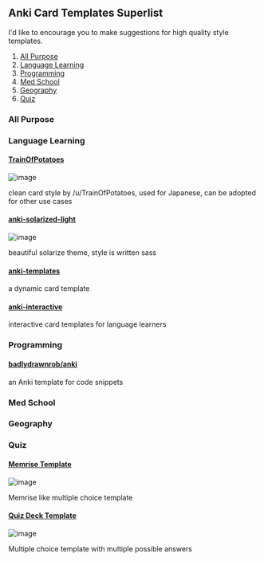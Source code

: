## Anki Card Templates Superlist

I'd like to encourage you to make suggestions for high quality style templates.

1. [All Purpose](#All+Purpose)
2. [Language Learning](#Language+Learning)
3. [Programming](#Programming)
4. [Med School](#Med+School)
5. [Geography](#Geography)
6. [Quiz](#Quiz)

### All Purpose 

### Language Learning

#### [TrainOfPotatoes](https://www.reddit.com/r/Anki/comments/4n6cbf/does_anyone_have_a_goodlooking_anki_css_template/)
![image](https://i.imgur.com/PCOegfB.png)

clean card style by /u/TrainOfPotatoes, used for Japanese, can be adopted for other use cases

#### [anki-solarized-light](https://github.com/NSBum/anki-themes)
![image](https://i.imgur.com/ay6cmg9.png)

beautiful solarize theme, style is written sass

#### [anki-templates](https://github.com/ninja33/anki-templates)

a dynamic card template

#### [anki-interactive](https://github.com/qwiglydee/anki-interactive)

interactive card templates for language learners

### Programming

#### [badlydrawnrob/anki](https://github.com/badlydrawnrob/anki)

an Anki template for code snippets

### Med School

### Geography

### Quiz

#### [Memrise Template](https://ankiweb.net/shared/info/289642102)
![image](https://i.imgur.com/bKFn1d5.png)

Memrise like multiple choice template

#### [Quiz Deck Template](https://ankiweb.net/shared/info/947272864)
![image](https://i.imgur.com/ct4wnD9.png)

Multiple choice template with multiple possible answers
